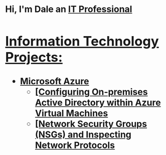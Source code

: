 <h1>Hi, I'm Dale an <a href="https://linkedin.com/in/Dale-dodd">IT Professional

<h2> Information Technology Projects:</h2>

- <b>Microsoft Azure</b>
  - [Configuring On-premises Active Directory within Azure Virtual Machines
  - [Network Security Groups (NSGs) and Inspecting Network Protocols






